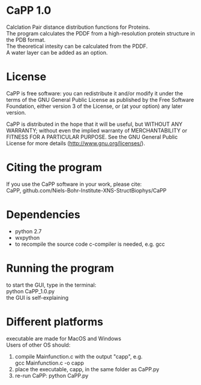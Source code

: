 # CaPP 1.0
Calclation Pair distance distribution functions for Proteins.  
The program calculates the PDDF from a high-resolution protein structure in the PDB format.  
The theoretical intesity can be calculated from the PDDF.  
A water layer can be added as an option.  

# License
CaPP is free software: you can redistribute it and/or modify it under the terms of the GNU General Public License as published by the Free Software Foundation, either version 3 of the License, or (at your option) any later version.          
                                                                     
CaPP is distributed in the hope that it will be useful, but WITHOUT ANY WARRANTY; without even the implied warranty of MERCHANTABILITY or FITNESS FOR A PARTICULAR PURPOSE.  See the GNU General Public License for more details (http://www.gnu.org/licenses/).                        
                                                                     
# Citing the program
If you use the CaPP software in your work, please cite:                                         
CaPP, github.com/Niels-Bohr-Institute-XNS-StructBiophys/CaPP                                                  

# Dependencies
- python 2.7  
- wxpython  
- to recompile the source code c-compiler is needed, e.g. gcc  

# Running the program
to start the GUI, type in the terminal:  
python CaPP_1.0.py  
the GUI is self-explaining  

# Different platforms
executable are made for MacOS and Windows  
Users of other OS should:  
1) compile Mainfunction.c with the output "capp", e.g.  
        gcc Mainfunction.c -o capp
2) place the executable, capp, in the same folder as CaPP.py  
3) re-run CaPP: python CaPP.py  
